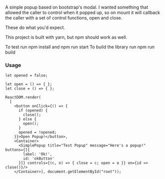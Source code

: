 A simple popup based on bootstrap's modal. I wanted something that allowed the caller to control when it popped up, so on mount it will callback the caller with a set of control functions, open and close.

These do what you'd expect.

This project is built with yarn, but npm should work as well.

To test run npm install and npm run start
To build the library run npm run build

### Usage

```
let opened = false;

let open = () => { };
let close = () => { };

ReactDOM.render(
  [
    <button onClick={() => {
      if (opened) {
        close();
      } else {
        open();
      }
      opened = !opened;
    }}>Open Popup!</button>,
    <Container>
      <SimplePopup title="Test Popup" message="Here's a popup!" buttons={[{
        label: 'Ok!',
        id: 'okButton'
      }]} controls={(c, o) => { close = c; open = o }} on={id => close()}/>
    </Container>], document.getElementById("root"));
```

